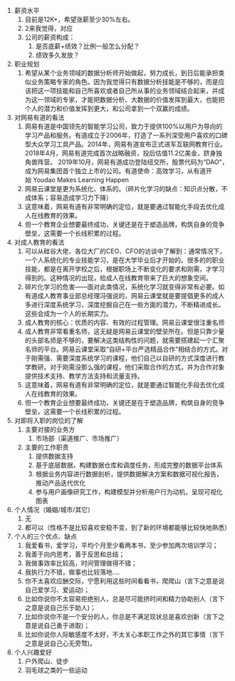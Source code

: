 1.  薪资水平
    1.  目前是12K+，希望涨薪至少30%左右。
    2.  2来我觉得，对应
    3.  公司的薪资构成：
        1.  是否底薪+绩效？比例一般怎么分配？
        2.  绩效多久发放？
2.  职业规划
    1.  希望从某个业务领域的数据分析师开始做起，努力成长，到日后能承担类似业务策略专家的角色。因为我觉得只有数据分析技能是不够的，而是应该把这一项技能和自己所喜欢或者自己所从事的业务领域结合起来，并成为这一领域的专家，才能把数据分析、大数据的价值发挥到最大，也能把个人的潜力和价值发挥到更大，和公司拿到一个双赢的成绩。
3.  对网易有道的看法
    1.  网易有道是中国领先的智能学习公司，致力于提供100%以用户为导向的学习产品和服务。有道成立于2006年，打造了一系列深受用户喜欢的口碑型大众学习工具产品。2014年，网易有道宣布正式进军互联网教育行业。 2018年4月，网易有道完成首次战略融资，投后估值11.2亿美金，跻身独角兽阵营。 2019年10月，网易有道成功登陆纽交所，股票代码为“DAO”，成为网易集团首个独立上市的公司。有道使命：高效学习，从有道开始 Youdao Makes Learning Happen
    2.  网易云课堂是更为系统化、体系的。（碎片化学习的缺点：知识点分散，不成体系；容易造成学习力下降）
    3.  这意味着，网易有道有非常明确的定位，就是要通过智能化手段去优化成人在线教育的效果。
    4.  但一个教育企业想要最终成功，关键还是在于塑造品牌，构筑自身的竞争壁垒，这需要一个长线积累的过程。
4.  对成人教育的看法
    1.  可以从硅谷大佬、各位大厂的CEO、CFO的访谈中了解到：通常情况下，一个人系统化的专业技能学习，是在大学毕业后才开始的。很多的的职业技能，都是在离开学校之后，根据职场上不断变化的要求和刚需，才学习得到的。这种情况的出现，给成人在线教育带来了巨大的想象空间。
    2.  碎片化学习的危害——面对此类情况，系统化学习就变得非常有必要。如有道成人教育事业部总经理冯强说的，网易云课堂就是要提倡更多的成人多进行深度系统学习，深度挖掘自己在一些方面的潜力，不断精进成长。这些会成为一个人的长期实力。
    3.  成人教育的核心：优质的内容、有效的过程管理。网易云课堂很注重名师
    4.  成人教育非常看重名师，这无疑是网易云课堂的壁垒所在。但是只靠少量的头部名师是不够的，要解决这类结构性的问题，就需要搭建起一个汇聚名师的平台。网易云课堂采取“自研+平台严选精品合作”相结合的方式。对于刚需强、需要深度系统学习的课程，他们自己以自研的方式深度进行教学教研。对于刚需没那么强的课程，他们采取合作的方式，并为合作对象提供技术支持、教学方法支持和流量支持。
    5.  这意味着，网易有道有非常明确的定位，就是要通过智能化手段去优化成人在线教育的效果。
    6.  但一个教育企业想要最终成功，关键还是在于塑造品牌，构筑自身的竞争壁垒，这需要一个长线积累的过程。
5.  对即将入职的岗位的了解
    1.  主要对接的业务方
        1.  市场部（渠道推广、市场推广）
    2.  主要的工作职责
        1.  提供数据支持
        2.  基于底层数据，构建数据仓库和调度任务，形成完整的数据平台体系
        3.  根据业务内容进行数据剖析，提供数据解决方案和数据可视化报告，推动产品迭代优化
        4.  参与用户画像研究工作，构建模型并分析用户行为动机，呈现可视化图表
6.  个人情况（婚姻/城市/其它）
    1.  无
    2.  都可以（性格不是比较喜欢安稳不变，到了新的环境都能够比较快地熟悉）
7.  个人的三个优点、缺点
    1.  我爱看书，爱学习，平均个月至少看两本书，至少参加两次培训学习；
    2.  我善于向内思考，善于反思和总结；
    3.  我做事效率比较高，时间管理做得不错；
    4.  我执行力不错，做事也比较落地.…
    5.  你不太喜欢应酬交际，宁愿利用这些时间看看书，爬爬山（言下之意是说自己爱学习、爱运动)；
    6.  比如你说你不太容易拒绝别人，总是尽可能挤时间和精力协助别人（言下之意是说自己乐于助人)；
    7.  比如你说你不是一个安分的人，你总是不满足现状总是喜欢创新（言下之意是说自己勇于进取)；
    8.  比如你说你人际敏感度不太好，不太关心本职工作之外的其它事情（言下之意是说自己心无旁骛)。
8.  个人兴趣爱好
    1.  户外爬山、徒步
    2.  羽毛球之类的一些运动